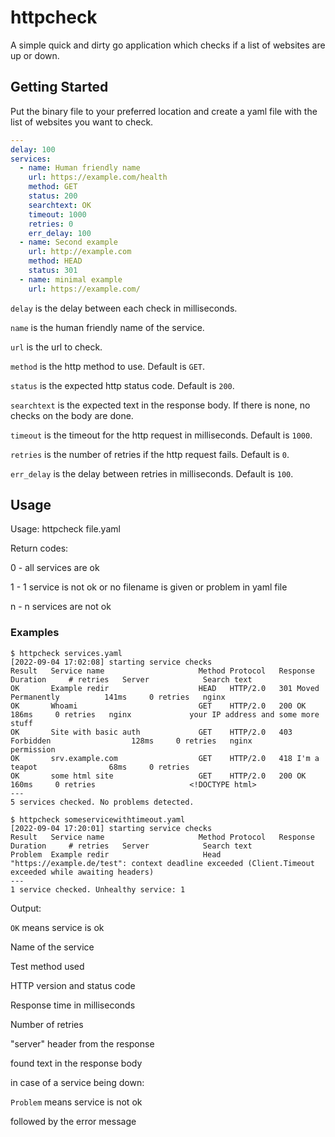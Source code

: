 # httpcheck

A simple quick and dirty go application which checks if a list of websites are up or down.

## Getting Started

Put the binary file to your preferred location and create a yaml file with the list of websites you want to check.

```yaml
---
delay: 100
services:
  - name: Human friendly name
    url: https://example.com/health
    method: GET
    status: 200
    searchtext: OK
    timeout: 1000
    retries: 0
    err_delay: 100
  - name: Second example
    url: http://example.com
    method: HEAD
    status: 301
  - name: minimal example
    url: https://example.com/
```

`delay` is the delay between each check in milliseconds.

`name` is the human friendly name of the service.

`url` is the url to check.

`method` is the http method to use. Default is `GET`.

`status` is the expected http status code. Default is `200`.

`searchtext` is the expected text in the response body. If there is none, no checks on the body are done.

`timeout` is the timeout for the http request in milliseconds. Default is `1000`.

`retries` is the number of retries if the http request fails. Default is `0`.

`err_delay` is the delay between retries in milliseconds. Default is `100`.


## Usage

Usage: httpcheck file.yaml


Return codes:

0 - all services are ok

1 - 1 service is not ok or no filename is given or problem in yaml file

n - n services are not ok

### Examples

```
$ httpcheck services.yaml
[2022-09-04 17:02:08] starting service checks
Result   Service name                     Method Protocol   Response                    Duration     # retries   Server            Search text
OK       Example redir                    HEAD   HTTP/2.0   301 Moved Permanently          141ms     0 retries   nginx     
OK       Whoami                           GET    HTTP/2.0   200 OK                         186ms     0 retries   nginx             your IP address and some more stuff
OK       Site with basic auth             GET    HTTP/2.0   403 Forbidden                  128ms     0 retries   nginx             permission
OK       srv.example.com                  GET    HTTP/2.0   418 I'm a teapot                68ms     0 retries     
OK       some html site                   GET    HTTP/2.0   200 OK                         160ms     0 retries                     <!DOCTYPE html>
---
5 services checked. No problems detected.

$ httpcheck someservicewithtimeout.yaml
[2022-09-04 17:20:01] starting service checks
Result   Service name                     Method Protocol   Response                    Duration     # retries   Server            Search text
Problem  Example redir                     Head "https://example.de/test": context deadline exceeded (Client.Timeout exceeded while awaiting headers)
---
1 service checked. Unhealthy service: 1
```

Output:

`OK` means service is ok

Name of the service

Test method used

HTTP version and status code

Response time in milliseconds

Number of retries

"server" header from the response

found text in the response body


in case of a service being down:

`Problem` means service is not ok

followed by the error message
